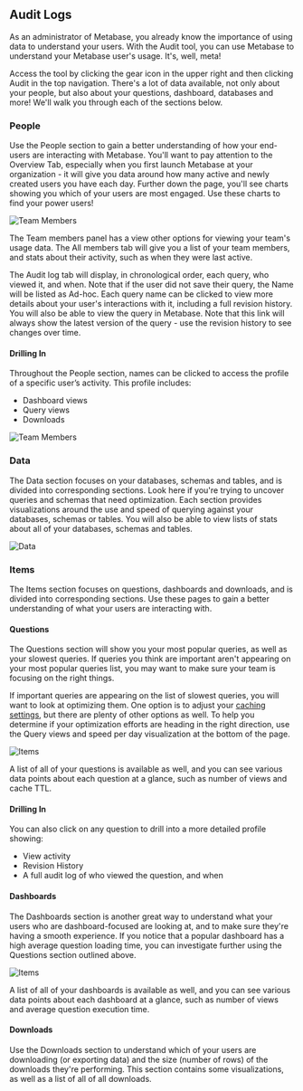 ## Audit Logs

As an administrator of Metabase, you already know the importance of using data to understand your users. With the Audit tool, you can use Metabase to understand your Metabase user's usage. It's, well, meta! 

Access the tool by clicking the gear icon in the upper right and then clicking Audit in the top navigation. There's a lot of data available, not only about your people, but also about your questions, dashboard, databases and more! We'll walk you through each of the sections below.

### People

Use the People section to gain a better understanding of how your end-users are interacting with Metabase. You'll want to pay attention to the Overview Tab, especially when you first launch Metabase at your organization - it will give you data around how many active and newly created users you have each day. Further down the page, you'll see charts showing you which of your users are most engaged. Use these charts to find your power users!

![Team Members](/images/audit-team.png)

The Team members panel has a view other options for viewing your team's usage data. The All members tab will give you a list of your team members, and stats about their activity, such as when they were last active.

The Audit log tab will display, in chronological order, each query, who viewed it, and when. Note that if the user did not save their query, the Name will be listed as Ad-hoc. Each query name can be clicked to view more details about your user's interactions with it, including a full revision history. You will also be able to view the query in Metabase. Note that this link will always show the latest version of the query - use the revision history to see changes over time.


#### Drilling In

Throughout the People section, names can be clicked to access the profile of a specific user’s activity. This profile includes:

* Dashboard views
* Query views
* Downloads

![Team Members](/images/audit-teammember.png)

### Data

The Data section focuses on your databases, schemas and tables, and is divided into corresponding sections. Look here if you're trying to uncover queries and schemas that need optimization.  Each section provides visualizations around the use and speed of querying against your databases, schemas or tables. You will also be able to view lists of stats about all of your databases, schemas and tables.

![Data](/images/audit-data.png)

### Items
The Items section focuses on questions, dashboards and downloads, and is divided into corresponding sections. Use these pages to gain a better understanding of what your users are interacting with.

#### Questions

The Questions section will show you your most popular queries, as well as your slowest queries. If queries you think are important aren't appearing on your most popular queries list, you may want to make sure your team is focusing on the right things. 

If important queries are appearing on the list of slowest queries, you will want to look at optimizing them. One option is to adjust your [caching settings](../../14-caching.html), but there are plenty of other options as well. To help you determine if your optimization efforts are heading in the right direction, use the Query views and speed per day visualization at the bottom of the page.

![Items](/images/audit-questions.png)

A list of all of your questions is available as well, and you can see various data points about each question at a glance, such as number of views and cache TTL.

#### Drilling In

You can also click on any question to drill into a more detailed profile showing:

* View activity
* Revision History
* A full audit log of who viewed the question, and when

#### Dashboards

The Dashboards section is another great way to understand what your users who are dashboard-focused are looking at, and to make sure they're having a smooth experience. If you notice that a popular dashboard has a high average question loading time, you can investigate further using the Questions section outlined above.

![Items](/images/audit-dashboards.png)

A list of all of your dashboards is available as well, and you can see various data points about each dashboard at a glance, such as number of views and average question execution time.

#### Downloads

Use the Downloads section to understand which of your users are downloading (or exporting data) and the size (number of rows) of the downloads they're performing. This section contains some visualizations, as well as a list of all of all downloads.